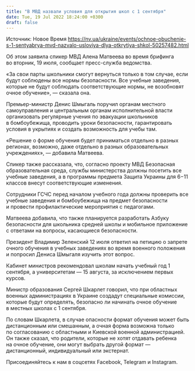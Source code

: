 ```yaml
---
title: "В МВД назвали условия для открытия школ с 1 сентября"
date: Tue, 19 Jul 2022 18:24:00 +0300
draft: false
---
```

Источник: Новое Время https://nv.ua/ukraine/events/ochnoe-obuchenie-s-1-sentyabrya-mvd-nazvalo-usloviya-dlya-otkrytiya-shkol-50257482.html


 Об этом заявила спикер МВД Алена Матвеева во время брифинга во вторник, 19 июля, сообщает пресс-служба ведомства.

«За свои парты школьники смогут вернуться только в том случае, если будут соблюдены все нормы безопасности. Все учебные заведения, которые не будут соблюдать соответствующие нормы, не возобновят очное обучение», — сказала она.

Премьер-министр Денис Шмыгаль поручил органам местного самоуправления и центральным органам исполнительной власти организовать регулярные учения по эвакуации школьников в бомбоубежища, проводить уроки безопасности, гарантировать условия в укрытиях и создать возможность для учебы там.

«Решение о форме обучения будет приниматься отдельно в разных регионах, возможно, даже отдельно в разных образовательных учреждениях», — добавила Матвеева.

Спикер также рассказала, что, согласно проекту МВД Безопасная образовательная среда, службы министерства должны посетить все учебные заведения, а в программы предмета Защита Украины для 6−11 классов внесут соответствующие изменения.

Сотрудники ГСЧС перед началом учебного года должны проверить все учебные заведения и бомбоубежища на предмет безопасности и провести профилактические мероприятия с педагогами.

Матвеева добавила, что также планируется разработать Азбуку безопасности для школьника средней школы и мобильное приложение с ответами на вопросы, касающиеся безопасности.

Президент Владимир Зеленский 12 июля ответил на петицию о запрете очного обучения в учебных заведениях во время военного положения и попросил Дениса Шмыгаля изучить этот вопрос.

Кабинет министров рекомендовал школам начать учебный год 1 сентября, а университетам — 15 августа, за исключением первых курсов.

Министр образования Сергей Шкарлет говорил, что при областных военных администрациях в Украине создадут специальные комиссии, которые будут определять, безопасно ли начинать очное обучение в местных школах с 1 сентября.

По словам Шкарлета, в случае опасности формат обучения может быть дистанционным или смешанным, а очная форма возможна только по согласованию с областными и Киевской военной администрацией. Он также сказал, что родители, которые не хотят отдавать ребенка на очное обучение, они могут выбрать другой формат — дистанционный, индивидуальный или экстернат.

Присоединяйтесь к нам в соцсетях Facebook, Telegram и Instagram.
